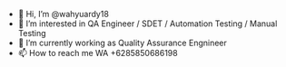 - 👋 Hi, I’m @wahyuardy18
- 👀 I’m interested in QA Engineer / SDET / Automation Testing / Manual Testing
- 🌱 I’m currently working as Quality Assurance Engnineer
- 📫 How to reach me WA +6285850686198

<!---
wahyuardy18/wahyuardy18 is a ✨ special ✨ repository because its `README.md` (this file) appears on your GitHub profile.
You can click the Preview link to take a look at your changes.
--->
